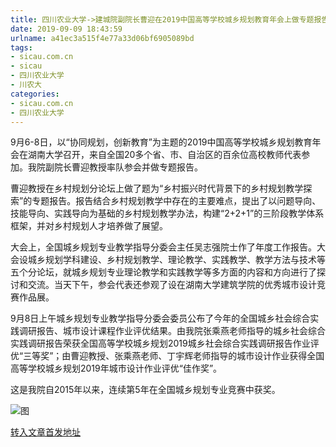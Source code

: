 ```yaml
---
title: 四川农业大学->建城院副院长曹迎在2019中国高等学校城乡规划教育年会上做专题报告 | sicau.com.cn
date: 2019-09-09 18:43:59
urlname: a41ec3a515f4e77a33d06bf6905089bd
tags: 
- sicau.com.cn
- sicau
- 四川农业大学
- 川农大
categories:
- sicau.com.cn
- 四川农业大学
---
```



9月6-8日，以“协同规划，创新教育”为主题的2019中国高等学校城乡规划教育年会在湖南大学召开，来自全国20多个省、市、自治区的百余位高校教师代表参加。我院副院长曹迎教授率队参会并做专题报告。

曹迎教授在乡村规划分论坛上做了题为“乡村振兴时代背景下的乡村规划教学探索”的专题报告。报告结合乡村规划教学中存在的主要难点，提出了以问题导向、技能导向、实践导向为基础的乡村规划教学办法，构建“2+2+1”的三阶段教学体系框架，并对乡村规划人才培养做了展望。

大会上，全国城乡规划专业教学指导分委会主任吴志强院士作了年度工作报告。大会设城乡规划学科建设、乡村规划教学、理论教学、实践教学、教学方法与技术等五个分论坛，就城乡规划专业理论教学和实践教学等多方面的内容和方向进行了探讨和交流。当天下午，参会代表还参观了设在湖南大学建筑学院的优秀城市设计竞赛作品展。

9月8日上午城乡规划专业教学指导分委会委员公布了今年的全国城乡社会综合实践调研报告、城市设计课程作业评优结果。由我院张乘燕老师指导的城乡社会综合实践调研报告荣获全国高等学校城乡规划2019城乡社会综合实践调研报告作业评优“三等奖”；由曹迎教授、张乘燕老师、丁宇辉老师指导的城市设计作业获得全国高等学校城乡规划2019年城市设计作业评优“佳作奖”。

这是我院自2015年以来，连续第5年在全国城乡规划专业竞赛中获奖。



![图](https://news.sicau.edu.cn/__local/C/2A/CD/6246A54BE14BA75C48AC28FE7E5_50063C97_1EA0B.png)

[转入文章首发地址](https://news.sicau.edu.cn/info/1078/53199.htm)